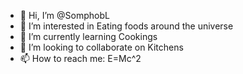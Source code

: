 - 👋 Hi, I’m @SomphobL
- 👀 I’m interested in Eating foods around the universe
- 🌱 I’m currently learning Cookings
- 💞️ I’m looking to collaborate on Kitchens
- 📫 How to reach me: E=Mc^2

<!---
SomphobL/SomphobL is a ✨ special ✨ repository because its `README.md` (this file) appears on your GitHub profile.
You can click the Preview link to take a look at your changes.
--->
